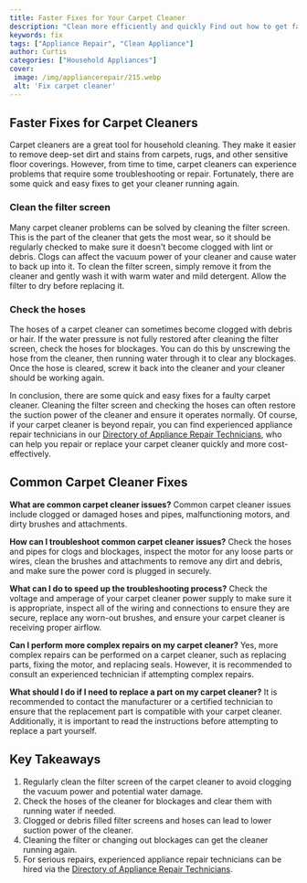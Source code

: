 ```yaml
---
title: Faster Fixes for Your Carpet Cleaner
description: "Clean more efficiently and quickly Find out how to get faster fixes for your carpet cleaner and help keep your carpets looking and smelling fresh"
keywords: fix
tags: ["Appliance Repair", "Clean Appliance"]
author: Curtis
categories: ["Household Appliances"]
cover: 
 image: /img/appliancerepair/215.webp
 alt: 'Fix carpet cleaner'
---
```

## Faster Fixes for Carpet Cleaners 
Carpet cleaners are a great tool for household cleaning. They make it easier to remove deep-set dirt and stains from carpets, rugs, and other sensitive floor coverings. However, from time to time, carpet cleaners can experience problems that require some troubleshooting or repair. Fortunately, there are some quick and easy fixes to get your cleaner running again.

### Clean the filter screen 
Many carpet cleaner problems can be solved by cleaning the filter screen. This is the part of the cleaner that gets the most wear, so it should be regularly checked to make sure it doesn't become clogged with lint or debris. Clogs can affect the vacuum power of your cleaner and cause water to back up into it. To clean the filter screen, simply remove it from the cleaner and gently wash it with warm water and mild detergent. Allow the filter to dry before replacing it.

### Check the hoses 
The hoses of a carpet cleaner can sometimes become clogged with debris or hair. If the water pressure is not fully restored after cleaning the filter screen, check the hoses for blockages. You can do this by unscrewing the hose from the cleaner, then running water through it to clear any blockages. Once the hose is cleared, screw it back into the cleaner and your cleaner should be working again.

In conclusion, there are some quick and easy fixes for a faulty carpet cleaner. Cleaning the filter screen and checking the hoses can often restore the suction power of the cleaner and ensure it operates normally. Of course, if your carpet cleaner is beyond repair, you can find experienced appliance repair technicians in our [Directory of Appliance Repair Technicians](./pages/appliance-repair-technicians), who can help you repair or replace your carpet cleaner quickly and more cost-effectively.

## Common Carpet Cleaner Fixes 

**What are common carpet cleaner issues?**
Common carpet cleaner issues include clogged or damaged hoses and pipes, malfunctioning motors, and dirty brushes and attachments.

**How can I troubleshoot common carpet cleaner issues?**
Check the hoses and pipes for clogs and blockages, inspect the motor for any loose parts or wires, clean the brushes and attachments to remove any dirt and debris, and make sure the power cord is plugged in securely.

**What can I do to speed up the troubleshooting process?**
Check the voltage and amperage of your carpet cleaner power supply to make sure it is appropriate, inspect all of the wiring and connections to ensure they are secure, replace any worn-out brushes, and ensure your carpet cleaner is receiving proper airflow.

**Can I perform more complex repairs on my carpet cleaner?**
Yes, more complex repairs can be performed on a carpet cleaner, such as replacing parts, fixing the motor, and replacing seals. However, it is recommended to consult an experienced technician if attempting complex repairs.

**What should I do if I need to replace a part on my carpet cleaner?**
It is recommended to contact the manufacturer or a certified technician to ensure that the replacement part is compatible with your carpet cleaner. Additionally, it is important to read the instructions before attempting to replace a part yourself.

## Key Takeaways 
1. Regularly clean the filter screen of the carpet cleaner to avoid clogging the vacuum power and potential water damage.
2. Check the hoses of the cleaner for blockages and clear them with running water if needed.
3. Clogged or debris filled filter screens and hoses can lead to lower suction power of the cleaner. 
4. Cleaning the filter or changing out blockages can get the cleaner running again.
5. For serious repairs, experienced appliance repair technicians can be hired via the [Directory of Appliance Repair Technicians](./pages/appliance-repair-technicians).
